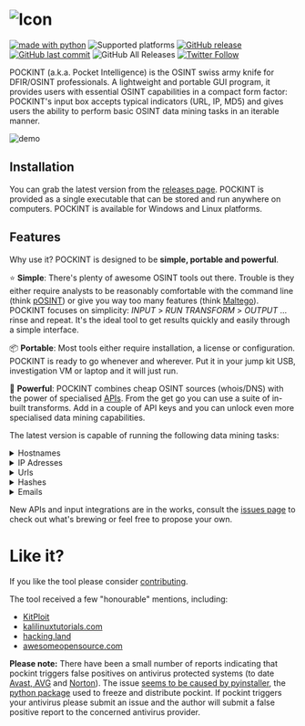 ![Icon](https://github.com/netevert/pockint/blob/master/docs/icon.png)
=======
[![made with python](https://img.shields.io/badge/-made%20with%20python-blue.svg?logo=python&style=flat-square&logoColor=white)](https://www.python.org)
![Supported platforms](https://img.shields.io/badge/platform-Windows%20|%20Linux-informational.svg?style=flat-square)
[![GitHub release](https://img.shields.io/github/release/netevert/pockint.svg?style=flat-square)](https://github.com/netevert/pockint/releases)
[![GitHub last commit](https://img.shields.io/github/last-commit/netevert/pockint.svg?style=flat-square)](https://github.com/netevert/pockint/commit/master)
![GitHub All Releases](https://img.shields.io/github/downloads/netevert/pockint/total.svg?style=flat-square)
[![Twitter Follow](https://img.shields.io/twitter/follow/netevert.svg?style=social)](https://twitter.com/netevert)

POCKINT (a.k.a. Pocket Intelligence) is the OSINT swiss army knife for DFIR/OSINT professionals. A lightweight and portable GUI program, it provides users with essential OSINT capabilities in a compact form factor: POCKINT's input box accepts typical indicators (URL, IP, MD5) and gives users the ability to perform basic OSINT data mining tasks in an iterable manner.

![demo](https://github.com/netevert/pockint/blob/master/docs/demo.gif)

## Installation

You can grab the latest version from the [releases page](https://github.com/netevert/pockint/releases/latest). POCKINT is provided as a single executable that can be stored and run anywhere on computers. POCKINT is available for Windows and Linux platforms.

## Features

Why use it? POCKINT is designed to be **simple, portable and powerful**.

:star: **Simple**: There's plenty of awesome OSINT tools out there. Trouble is they either require analysts to be reasonably comfortable with the command line (think [pOSINT](https://github.com/ecstatic-nobel/pOSINT)) or give you way too many features (think [Maltego](https://www.paterva.com/web7/)). POCKINT focuses on simplicity: _INPUT_ > _RUN TRANSFORM_ > _OUTPUT_  ... rinse and repeat. It's the ideal tool to get results quickly and easily through a simple interface.

:package: **Portable**: Most tools either require installation, a license or configuration. POCKINT is ready to go whenever and wherever. Put it in your jump kit USB, investigation VM or laptop and it will just run.

:rocket: **Powerful**: POCKINT combines cheap OSINT sources (whois/DNS) with the power of specialised [APIs](https://www.theguardian.com/media/pda/2007/dec/14/thenutshellabeginnersguide). From the get go you can use a suite of in-built transforms. Add in a couple of API keys and you can unlock even more specialised data mining capabilities.

The latest version is capable of running the following data mining tasks:

<details><summary>Hostnames</summary>
<p>

|Source                                     |Transform               |API key needed?   |
| ----------------------------------------- | ---------------------- | ---------------- |
| DNS                                       | IP lookup              |:x:               |
| DNS                                       | MX lookup              |:x:               |
| DNS                                       | NS lookup              |:x:               |
| DNS                                       | TXT lookup             |:x:               |
| WHOIS                                     | Domain dnssec status   |:x:               |
| WHOIS                                     | Domain creation        |:x:               |
| WHOIS                                     | Domain expiration      |:x:               |
| WHOIS                                     | Domain emails          |:x:               |
| WHOIS                                     | Domain registrar       |:x:               |
| WHOIS                                     | Registrant location    |:x:               |
| WHOIS                                     | Registrant org         |:x:               |
| WHOIS                                     | Registrant name        |:x:               |
| WHOIS                                     | Registrant address     |:x:               |
| WHOIS                                     | Registrant zipcode     |:x:               |
| [crt.sh](https://crt.sh/)                 | Subdomains             |:x:               |
| [Virustotal](https://www.virustotal.com)  | Downloaded samples     |:heavy_check_mark:|
| [Virustotal](https://www.virustotal.com)  | Detected URLs          |:heavy_check_mark:|
| [Virustotal](https://www.virustotal.com)  | Subdomains             |:heavy_check_mark:|
| [OTX](https://otx.alienvault.com/)        | Passive DNS            |:heavy_check_mark:|
| [OTX](https://otx.alienvault.com/)        | malicious check        |:heavy_check_mark:|
| [OTX](https://otx.alienvault.com/)        | Malware type           |:heavy_check_mark:|
| [OTX](https://otx.alienvault.com/)        | Malware hash           |:heavy_check_mark:|
| [OTX](https://otx.alienvault.com/)        | Observed urls          |:heavy_check_mark:|
| [OTX](https://otx.alienvault.com/)        | Geolocate              |:heavy_check_mark:|

</p>
</details>
<details><summary>IP Adresses</summary>
<p>

**Note:** Only IPv4 Addresses are supported

|Source                                     |Transform             |API key needed?   |
| ----------------------------------------- | -------------------- | ---------------- |
| DNS                                       | Reverse lookup       |:x:               |
| [Shodan](https://www.shodan.io/)          | Ports                |:heavy_check_mark:|
| [Shodan](https://www.shodan.io/)          | Geolocate            |:heavy_check_mark:|
| [Shodan](https://www.shodan.io/)          | Coordinates          |:heavy_check_mark:|
| [Shodan](https://www.shodan.io/)          | CVEs                 |:heavy_check_mark:|
| [Shodan](https://www.shodan.io/)          | ISP                  |:heavy_check_mark:|
| [Shodan](https://www.shodan.io/)          | City                 |:heavy_check_mark:|
| [Shodan](https://www.shodan.io/)          | ASN                  |:heavy_check_mark:|
| [Virustotal](https://www.virustotal.com)  | Network report       |:heavy_check_mark:|
| [Virustotal](https://www.virustotal.com)  | Communicating samples|:heavy_check_mark:|
| [Virustotal](https://www.virustotal.com)  | Downloaded samples   |:heavy_check_mark:|
| [Virustotal](https://www.virustotal.com)  | Detected URLs        |:heavy_check_mark:|
| [OTX](https://otx.alienvault.com/)        | Passive DNS          |:heavy_check_mark:|
| [OTX](https://otx.alienvault.com/)        | Malicious check      |:heavy_check_mark:|
| [OTX](https://otx.alienvault.com/)        | Malware type         |:heavy_check_mark:|
| [OTX](https://otx.alienvault.com/)        | Malware hash         |:heavy_check_mark:|
| [OTX](https://otx.alienvault.com/)        | Observed urls        |:heavy_check_mark:|
| [OTX](https://otx.alienvault.com/)        | Geolocate            |:heavy_check_mark:|

</p>
</details>
<details><summary>Urls</summary>
<p>

|Source                                     |Transform                  |API key needed?   |
| ----------------------------------------- | ------------------------- | ---------------- |
| DNS                                       | Extract hostname          |:x:               |
| [Virustotal](https://www.virustotal.com)  | Malicious check           |:heavy_check_mark:|
| [Virustotal](https://www.virustotal.com)  | Reported detections       |:heavy_check_mark:|
| [OTX](https://otx.alienvault.com/)        | Geolocate                 |:heavy_check_mark:|
| [OTX](https://otx.alienvault.com/)        | Parse url                 |:heavy_check_mark:|
| [OTX](https://otx.alienvault.com/)        | malicious check           |:heavy_check_mark:|
| [OTX](https://otx.alienvault.com/)        | Http response analysis    |:heavy_check_mark:|

</p>
</details>
<details><summary>Hashes</summary>
<p>
 
**Note:** Both MD5 and SHA256 hashes are supported

|Source                                     |Transform             |API key needed?   |
| ----------------------------------------- | -------------------- | ---------------- |
| [Virustotal](https://www.virustotal.com)  | Malicious check      |:heavy_check_mark:|
| [Virustotal](https://www.virustotal.com)  | Malware type         |:heavy_check_mark:|
| [OTX](https://otx.alienvault.com/)        | Malicious check      |:heavy_check_mark:|

</p>
</details>
<details><summary>Emails</summary>
<p>

|Source     |Transform             |API key needed?   |
| --------- | -------------------- | ---------------- |
| N/A       | Extract domain       |:x:               |

</p>
</details>

New APIs and input integrations are in the works, consult the [issues page](https://github.com/netevert/pockint/issues) to check out what's brewing or feel free to propose your own.

Like it?
=========
If you like the tool please consider [contributing](https://github.com/netevert/pockint/blob/master/CONTRIBUTING.md).

The tool received a few "honourable" mentions, including:

- [KitPloit](https://www.kitploit.com/2019/10/pockint-portable-osint-swiss-army-knife.html)
- [kalilinuxtutorials.com](https://kalilinuxtutorials.com/pockint-portable-osint-swiss-army-knife-dfir-osint/)
- [hacking.land](https://www.hacking.land/2019/10/pockint-portable-osint-swiss-army-knife.html)
- [awesomeopensource.com](https://awesomeopensource.com/project/netevert/pockint)

**Please note:** There have been a small number of reports indicating that pockint triggers false positives on antivirus protected systems (to date [Avast, AVG](https://github.com/netevert/pockint/issues/22) and [Norton](https://twitter.com/ChiefCovfefe/status/1204807996028657664)). The issue [seems to be caused by pyinstaller](https://stackoverflow.com/questions/43777106/program-made-with-pyinstaller-now-seen-as-a-trojan-horse-by-avg), the [python package](https://www.pyinstaller.org/) used to freeze and distribute pockint. If pockint triggers your antivirus please submit an issue and the author will submit a false positive report to the concerned antivirus provider.